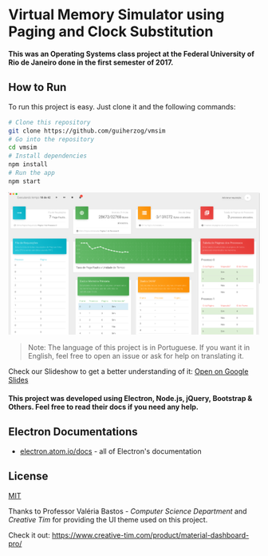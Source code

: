 # Virtual Memory Simulator using Paging and Clock Substitution

**This was an Operating Systems class project at the Federal University of Rio de Janeiro done in the first semester of 2017.**

## How to Run
To run this project is easy. Just clone it and the following commands:
```bash
# Clone this repository
git clone https://github.com/guiherzog/vmsim
# Go into the repository
cd vmsim
# Install dependencies
npm install
# Run the app
npm start
```

![Image of Dashboard](https://github.com/guiherzog/vmsim/blob/master/assets/img/demo.png?raw=true)

> Note: The language of this project is in Portuguese. If you want it in English, feel free to open an issue or ask for help on translating it.

Check our Slideshow to get a better understanding of it: [Open on Google Slides]( https://docs.google.com/presentation/d/1RkHYf1MC1XA6na4kNTl1VE2YlssxpOwJ6jb7c9DQ7oo/pub?start=false&loop=false&delayms=3000)

#### This project was developed using Electron, Node.js, jQuery, Bootstrap & Others. Feel free to read their docs if you need any help.

## Electron Documentations
- [electron.atom.io/docs](http://electron.atom.io/docs) - all of Electron's documentation

## License

[MIT](LICENSE.md)

Thanks to Professor Valéria Bastos - *Computer Science Department* and *Creative Tim* for providing the UI theme used on this project.

Check it out: https://www.creative-tim.com/product/material-dashboard-pro/
